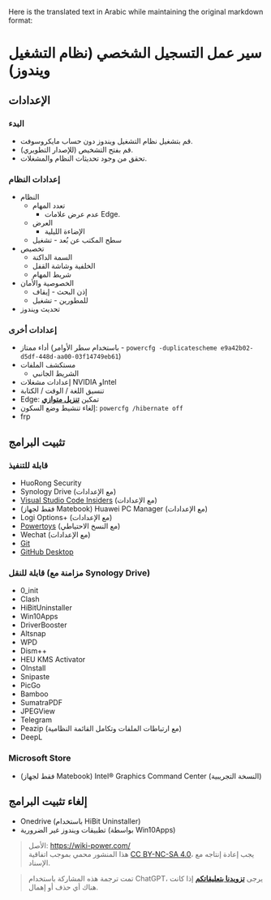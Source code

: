 Here is the translated text in Arabic while maintaining the original markdown format:

# سير عمل التسجيل الشخصي (نظام التشغيل ويندوز)

## الإعدادات

### البدء

- قم بتشغيل نظام التشغيل ويندوز دون حساب مايكروسوفت.
- قم بفتح التشخيص (للإصدار التطويري).
- تحقق من وجود تحديثات النظام والمشغلات.

### إعدادات النظام

- النظام
  - تعدد المهام
    - عدم عرض علامات Edge.
  - العرض
    - الإضاءة الليلية
  - سطح المكتب عن بُعد - تشغيل
- تخصيص
  - السمة الداكنة
  - الخلفية وشاشة القفل
  - شريط المهام
- الخصوصية والأمان
  - إذن البحث - إيقاف
  - للمطورين - تشغيل
- تحديث ويندوز

### إعدادات أخرى

- أداء ممتاز (باستخدام سطر الأوامر - `powercfg -duplicatescheme e9a42b02-d5df-448d-aa00-03f14749eb61`)
- مستكشف الملفات
  - الشريط الجانبي
- إعدادات مشغلات NVIDIA وIntel
- تنسيق اللغة / الوقت / الكتابة
- Edge: تمكين [**تنزيل متوازي**](edge://flags/#enable-parallel-downloading)
- إلغاء تنشيط وضع السكون: `powercfg /hibernate off`
- frp

## تثبيت البرامج

### قابلة للتنفيذ

- HuoRong Security
- Synology Drive (مع الإعدادات)
- [Visual Studio Code Insiders](https://code.visualstudio.com/insiders/) (مع الإعدادات)
- (فقط لجهاز Matebook) Huawei PC Manager (مع الإعدادات)
- Logi Options+ (مع الإعدادات)
- [Powertoys](https://github.com/microsoft/PowerToys/releases) (مع النسخ الاحتياطي)
- Wechat (مع الإعدادات)
- [Git](https://git-scm.com/downloads)
- [GitHub Desktop](https://desktop.github.com/)

### قابلة للنقل (مزامنة مع Synology Drive)

- 0_init
- Clash
- HiBitUninstaller
- Win10Apps
- DriverBooster
- Altsnap
- WPD
- Dism++
- HEU KMS Activator
- OInstall
- Snipaste
- PicGo
- Bamboo
- SumatraPDF
- JPEGView
- Telegram
- Peazip (مع ارتباطات الملفات وتكامل القائمة النظامية)
- DeepL

### Microsoft Store

- (فقط لجهاز Matebook) Intel® Graphics Command Center (النسخة التجريبية)

## إلغاء تثبيت البرامج

- Onedrive (باستخدام HiBit Uninstaller)
- تطبيقات ويندوز غير الضرورية (بواسطة Win10Apps)

> الأصل: <https://wiki-power.com/>  
> هذا المنشور محمي بموجب اتفاقية [CC BY-NC-SA 4.0](https://creativecommons.org/licenses/by/4.0/deed.en)، يجب إعادة إنتاجه مع الإسناد.

> تمت ترجمة هذه المشاركة باستخدام ChatGPT، يرجى [**تزويدنا بتعليقاتكم**](https://github.com/linyuxuanlin/Wiki_MkDocs/issues/new) إذا كانت هناك أي حذف أو إهمال.